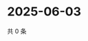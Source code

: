 # 2025-06-03

共 0 条

<!-- BEGIN ZHIHUVIDEO -->
<!-- 最后更新时间 Tue Jun 03 2025 15:12:38 GMT+0800 (China Standard Time) -->

<!-- END ZHIHUVIDEO -->
